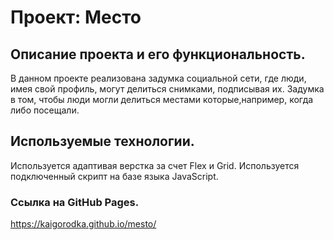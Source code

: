 # Проект: Место

## Описание проекта и его функциональность.

В данном проекте реализована задумка социальной сети, где люди, имея свой профиль, могут делиться снимками, подписывая их. Задумка в том, чтобы люди могли делиться местами которые,например, когда либо посещали.

## Используемые технологии.

Используется адаптивая верстка за счет Flex и Grid.
Используется подключенный скрипт на базе языка JavaScript.

### Ссылка на GitHub Pages.

https://kaigorodka.github.io/mesto/
